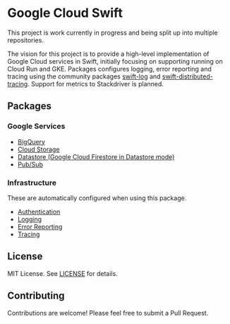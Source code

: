 # Google Cloud Swift

This project is work currently in progress and being split up into multiple repositories.

The vision for this project is to provide a high-level implementation of Google Cloud services in Swift, initially focusing on supporting running on Cloud Run and GKE. Packages configures logging, error reporting and tracing using the community packages [swift-log](https://github.com/apple/swift-log) and [swift-distributed-tracing](https://github.com/apple/swift-distributed-tracing). Support for metrics to Stackdriver is planned.

## Packages

### Google Services

- [BigQuery](https://github.com/rosecoder/google-cloud-bigquery-swift)
- [Cloud Storage](https://github.com/rosecoder/google-cloud-storage-swift)
- [Datastore (Google Cloud Firestore in Datastore mode)](https://github.com/rosecoder/google-cloud-datastore-swift)
- [Pub/Sub](https://github.com/rosecoder/google-cloud-pubsub-swift)

### Infrastructure

These are automatically configured when using this package.

- [Authentication](https://github.com/rosecoder/google-cloud-auth-swift)
- [Logging](https://github.com/rosecoder/google-cloud-logging-swift)
- [Error Reporting](https://github.com/rosecoder/google-cloud-error-reporting-swift)
- [Tracing](https://github.com/rosecoder/google-cloud-tracing-swift)

## License

MIT License. See [LICENSE](./LICENSE) for details.

## Contributing

Contributions are welcome! Please feel free to submit a Pull Request.

